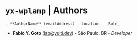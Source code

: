 # `yx-wplamp` | Authors

    - **AuthorName** (emailAddress) - Location - _Role_

- **Fabio Y. Goto** (lab@yuiti.dev) - São Paulo, BR - _Developer_
